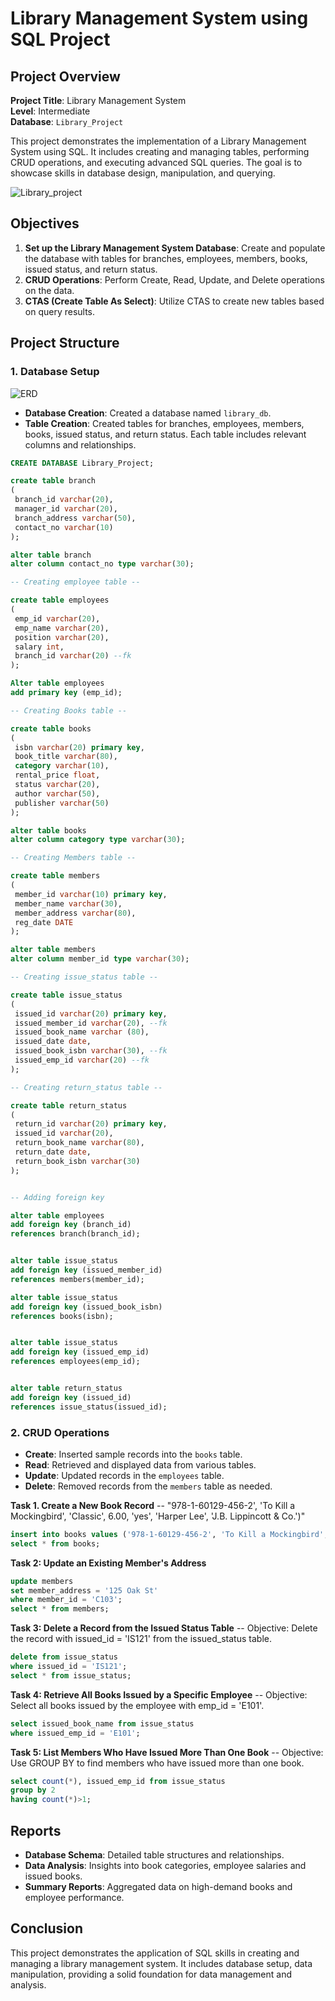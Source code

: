# Library Management System using SQL Project

## Project Overview

**Project Title**: Library Management System  
**Level**: Intermediate  
**Database**: `Library_Project`

This project demonstrates the implementation of a Library Management System using SQL. It includes creating and managing tables, performing CRUD operations, and executing advanced SQL queries. The goal is to showcase skills in database design, manipulation, and querying.

![Library_project](https://github.com/najirh/Library-System-Management---P2/blob/main/library.jpg)

## Objectives

1. **Set up the Library Management System Database**: Create and populate the database with tables for branches, employees, members, books, issued status, and return status.
2. **CRUD Operations**: Perform Create, Read, Update, and Delete operations on the data.
3. **CTAS (Create Table As Select)**: Utilize CTAS to create new tables based on query results.

## Project Structure

### 1. Database Setup
![ERD](https://github.com/najirh/Library-System-Management---P2/blob/main/library_erd.png)

- **Database Creation**: Created a database named `library_db`.
- **Table Creation**: Created tables for branches, employees, members, books, issued status, and return status. Each table includes relevant columns and relationships.

```sql
CREATE DATABASE Library_Project;

create table branch
(
 branch_id varchar(20),
 manager_id varchar(20),	
 branch_address varchar(50),	
 contact_no varchar(10)
);

alter table branch
alter column contact_no type varchar(30);

-- Creating employee table --

create table employees
(
 emp_id varchar(20),
 emp_name varchar(20),
 position varchar(20),
 salary int,
 branch_id varchar(20) --fk
);

Alter table employees
add primary key (emp_id);

-- Creating Books table --

create table books
(
 isbn varchar(20) primary key,
 book_title varchar(80),
 category varchar(10),
 rental_price float,
 status varchar(20),
 author varchar(50),
 publisher varchar(50)
);

alter table books
alter column category type varchar(30);

-- Creating Members table --

create table members
(
 member_id varchar(10) primary key,
 member_name varchar(30),
 member_address varchar(80),
 reg_date DATE
);

alter table members
alter column member_id type varchar(30);

-- Creating issue_status table --

create table issue_status
(
 issued_id varchar(20) primary key,
 issued_member_id varchar(20), --fk
 issued_book_name varchar (80),
 issued_date date,
 issued_book_isbn varchar(30), --fk
 issued_emp_id varchar(20) --fk
);

-- Creating return_status table --

create table return_status
(
 return_id varchar(20) primary key,
 issued_id varchar(20),
 return_book_name varchar(80),
 return_date date,
 return_book_isbn varchar(30)
);


-- Adding foreign key

alter table employees
add foreign key (branch_id)
references branch(branch_id);


alter table issue_status
add foreign key (issued_member_id)
references members(member_id);

alter table issue_status
add foreign key (issued_book_isbn)
references books(isbn);


alter table issue_status
add foreign key (issued_emp_id)
references employees(emp_id);


alter table return_status
add foreign key (issued_id)
references issue_status(issued_id);

```

### 2. CRUD Operations

- **Create**: Inserted sample records into the `books` table.
- **Read**: Retrieved and displayed data from various tables.
- **Update**: Updated records in the `employees` table.
- **Delete**: Removed records from the `members` table as needed.

**Task 1. Create a New Book Record**
-- "978-1-60129-456-2', 'To Kill a Mockingbird', 'Classic', 6.00, 'yes', 'Harper Lee', 'J.B. Lippincott & Co.')"

```sql
insert into books values ('978-1-60129-456-2', 'To Kill a Mockingbird', 'Classic', 6.00, 'yes', 'Harper Lee', 'J.B. Lippincott & Co.');
select * from books;
```
**Task 2: Update an Existing Member's Address**

```sql
update members
set member_address = '125 Oak St' 
where member_id = 'C103';
select * from members;
```

**Task 3: Delete a Record from the Issued Status Table**
-- Objective: Delete the record with issued_id = 'IS121' from the issued_status table.

```sql
delete from issue_status
where issued_id = 'IS121';
select * from issue_status;
```

**Task 4: Retrieve All Books Issued by a Specific Employee**
-- Objective: Select all books issued by the employee with emp_id = 'E101'.
```sql
select issued_book_name from issue_status
where issued_emp_id = 'E101';
```


**Task 5: List Members Who Have Issued More Than One Book**
-- Objective: Use GROUP BY to find members who have issued more than one book.

```sql
select count(*), issued_emp_id from issue_status
group by 2
having count(*)>1;
```


## Reports

- **Database Schema**: Detailed table structures and relationships.
- **Data Analysis**: Insights into book categories, employee salaries and issued books.
- **Summary Reports**: Aggregated data on high-demand books and employee performance.

## Conclusion

This project demonstrates the application of SQL skills in creating and managing a library management system. It includes database setup, data manipulation, providing a solid foundation for data management and analysis.

